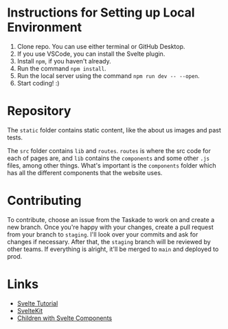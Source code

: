 # Instructions for Setting up Local Environment 
1. Clone repo. You can use either terminal or GitHub Desktop.
2. If you use VSCode, you can install the Svelte plugin.
3. Install `npm`, if you haven't already.
4. Run the command `npm install`.
5. Run the local server using the command `npm run dev -- --open`.
6. Start coding! :)



# Repository
The `static` folder contains static content, like the about us images and past tests.

The `src` folder contains `lib` and `routes`. `routes` is where the src code for each of pages are, and `lib` contains the `components` and some other `.js` files, among other things. What's important is the `components` folder which has all the different components that the website uses.

# Contributing
To contribute, choose an issue from the Taskade to work on and create a new branch. Once you're happy with your changes, create a pull request from your branch to `staging`. I'll look over your commits and ask for changes if necessary. After that, the `staging` branch will be reviewed by other teams. If everything is alright, it'll be merged to `main` and deployed to prod.

# Links
- [Svelte Tutorial](https://svelte.dev/tutorial/basics)
- [SvelteKit](https://kit.svelte.dev)
- [Children with Svelte Components](https://linguinecode.com/post/how-to-pass-children-elements-in-svelte)
 
